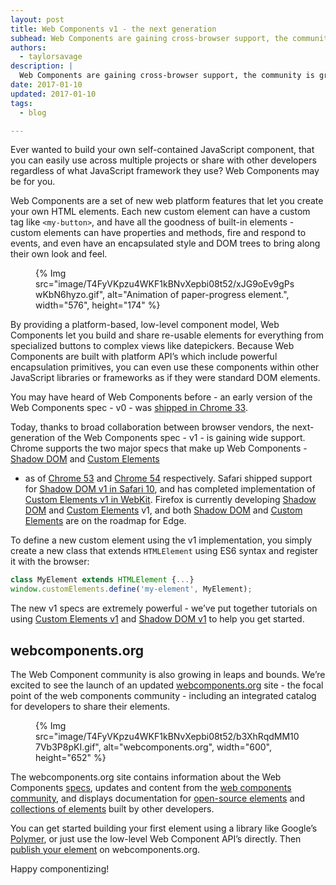 ```yaml
---
layout: post
title: Web Components v1 - the next generation
subhead: Web Components are gaining cross-browser support, the community is growing in leaps and bounds, and there’s a brand-new Web Component catalog to find exactly the component you need.
authors:
  - taylorsavage
description: |
  Web Components are gaining cross-browser support, the community is growing in leaps and bounds, and there’s a brand-new Web Component catalog to find exactly the component you need.
date: 2017-01-10
updated: 2017-01-10
tags:
  - blog

---
```


Ever wanted to build your own self-contained JavaScript component, that you can
easily use across multiple projects or share with other developers regardless of
what JavaScript framework they use? Web Components may be for you.

Web Components are a set of new web platform features that let you create your
own HTML elements. Each new custom element can have a custom tag like
`<my-button>`, and have all the goodness of built-in elements - custom elements
can have properties and methods, fire and respond to events, and even have an
encapsulated style and DOM trees to bring along their own look and feel.

<figure>
  {% Img src="image/T4FyVKpzu4WKF1kBNvXepbi08t52/xJG9oEv9gPswKbN6hyzo.gif", alt="Animation of paper-progress element.", width="576", height="174" %}
</figure>

By providing a platform-based, low-level component model, Web Components let you
build and share re-usable elements for everything from specialized buttons to
complex views like datepickers. Because Web Components are built with platform
API’s which include powerful encapsulation primitives, you can even use these
components within other JavaScript libraries or frameworks as if they were
standard DOM elements.

You may have heard of Web Components before - an early version of the Web
Components spec - v0 - was [shipped in Chrome
33](https://www.chromestatus.com/feature/4642138092470272).

Today, thanks to broad collaboration between browser vendors, the
next-generation of the Web Components spec - v1 - is gaining wide support.
Chrome supports the two major specs that make up Web Components - [Shadow
DOM](/shadowdom-v1/) and [Custom
Elements](/custom-elements-v1/)
- as of [Chrome 53](https://www.chromestatus.com/feature/4667415417847808) and
[Chrome 54](https://www.chromestatus.com/feature/4696261944934400) respectively.
Safari shipped support for [Shadow DOM v1 in Safari
10](https://webkit.org/status/#feature-shadow-dom), and has completed
implementation of [Custom Elements v1 in
WebKit](https://webkit.org/blog/7027/introducing-custom-elements/). Firefox is
currently developing [Shadow
DOM](https://mozilla.github.io/standards-positions/#declarative-shadow-dom) and [Custom
Elements](https://mozilla.github.io/standards-positions/#custom-elements) v1, and both
[Shadow
DOM](https://developer.microsoft.com/en-us/microsoft-edge/platform/status/shadowdom/)
and [Custom
Elements](https://developer.microsoft.com/en-us/microsoft-edge/platform/status/customelements/)
are on the roadmap for Edge.

To define a new custom element using the v1 implementation, you simply create a
new class that extends `HTMLElement` using ES6 syntax and register it with the
browser:

```js
class MyElement extends HTMLElement {...}
window.customElements.define('my-element', MyElement);
```

The new v1 specs are extremely powerful - we’ve put together tutorials on using
[Custom Elements v1](/custom-elements-v1/)
and [Shadow DOM v1](/shadowdom-v1/) to help
you get started.

## webcomponents.org

The Web Component community is also growing in leaps and bounds. We’re excited
to see the launch of an updated
[webcomponents.org](https://www.webcomponents.org/) site - the focal point of
the web components community - including an integrated catalog for developers to
share their elements.


<figure>
  {% Img src="image/T4FyVKpzu4WKF1kBNvXepbi08t52/b3XhRqdMM107Vb3P8pKI.gif", alt="webcomponents.org", width="600", height="652" %}
</figure>

The webcomponents.org site contains information about the Web Components
[specs](https://www.webcomponents.org/specs), updates and content from the [web
components community](https://www.webcomponents.org/community), and displays
documentation for [open-source
elements](https://www.webcomponents.org/element/PolymerElements/paper-button)
and [collections of
elements](https://www.webcomponents.org/collection/PolymerElements/paper-elements)
built by other developers.

You can get started building your first element using a library like Google’s
[Polymer](https://www.polymer-project.org/), or just use the low-level Web
Component API’s directly. Then [publish your
element](https://www.webcomponents.org/publish) on webcomponents.org.

Happy componentizing!

